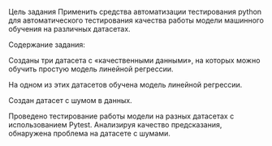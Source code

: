 Цель задания
Применить средства автоматизации тестирования python для автоматического тестирования качества работы модели машинного обучения на различных датасетах.


Содержание задания:

Созданы три датасета с «качественными данными», на которых можно обучить простую модель линейной регрессии.

На одном из этих датасетов обучена модель линейной регрессии.

Создан датасет с шумом в данных.

Проведено тестирование работы модели на разных датасетах с использованием Pytest. Анализируя качество предсказания, обнаружена проблема на датасете с шумами.
